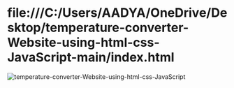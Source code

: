 # file:///C:/Users/AADYA/OneDrive/Desktop/temperature-converter-Website-using-html-css-JavaScript-main/index.html
![temperature-converter-Website-using-html-css-JavaScript](img/github_cover.jpeg)
